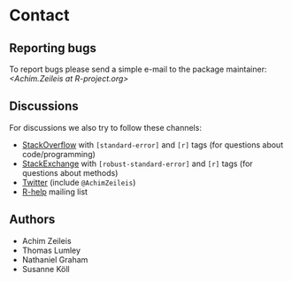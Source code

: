 # Contact

## Reporting bugs

To report bugs please send a simple e-mail to the package maintainer:
_&#x3c;&#x41;&#x63;&#x68;&#x69;&#x6d;&#x2e;&#x5a;&#x65;&#x69;&#x6c;&#x65;&#x69;&#x73;&#x20;&#x61;&#x74;&#x20;&#x52;&#x2d;&#x70;&#x72;&#x6f;&#x6a;&#x65;&#x63;&#x74;&#x2e;&#x6f;&#x72;&#x67;&#x3e;_

## Discussions

For discussions we also try to follow these channels:

- [StackOverflow](https://stackoverflow.com/questions/tagged/standard-error) with `[standard-error]` and `[r]` tags (for questions about code/programming)
- [StackExchange](https://stats.stackexchange.com/questions/tagged/robust-standard-error) with `[robust-standard-error]` and `[r]` tags (for questions about methods)
- [Twitter](https://twitter.com/AchimZeileis) (include `@AchimZeileis`)
- [R-help](https://stat.ethz.ch/mailman/listinfo/R-help) mailing list

## Authors

- Achim Zeileis
  <a href="https://orcid.org/0000-0003-0918-3766" target="orcid.widget"><span class="fab fa-orcid orcid"></span></a>
  <a href="https://www.zeileis.org/"><span class="fa fa-user"></span></a>
  <a href="http://github.com/zeileis/"><span class="fa fa-github"></span></a>
  <a href="https://twitter.com/AchimZeileis"><span class="fa fa-twitter-square"></span></a>
- Thomas Lumley
  <a href="https://unidirectory.auckland.ac.nz/people/profile/t-lumley"><span class="fa fa-user"></span></a>
  <a href="http://github.com/tslumley"><span class="fa fa-github"></span></a>
  <a href="https://twitter.com/tslumley"><span class="fa fa-twitter-square"></span></a>
- Nathaniel Graham
  <a href="https://sites.google.com/site/npgraham1/"><span class="fa fa-user"></span></a>
  <a href="http://github.com/npgraham1"><span class="fa fa-github"></span></a>
- Susanne Köll
